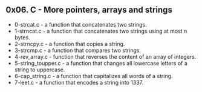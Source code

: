 ## 0x06. C - More pointers, arrays and strings
- 0-strcat.c - a function that concatenates two strings.
- 1-strncat.c - a function that concatenates two strings using at most n bytes.
- 2-strncpy.c - a function that copies a string.
- 3-strcmp.c - a function that compares two strings.
- 4-rev_array.c -  function that reverses the content of an array of integers.
- 5-string_toupper.c - a function that changes all lowercase letters of a string to uppercase.
- 6-cap_string.c - a function that capitalizes all words of a string.
- 7-leet.c - a function that encodes a string into 1337.
